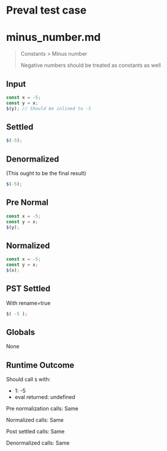 # Preval test case

# minus_number.md

> Constants > Minus number
>
> Negative numbers should be treated as constants as well

## Input

`````js filename=intro
const x = -5;
const y = x;
$(y); // Should be inlined to -5
`````

## Settled


`````js filename=intro
$(-5);
`````

## Denormalized
(This ought to be the final result)

`````js filename=intro
$(-5);
`````

## Pre Normal


`````js filename=intro
const x = -5;
const y = x;
$(y);
`````

## Normalized


`````js filename=intro
const x = -5;
const y = x;
$(x);
`````

## PST Settled
With rename=true

`````js filename=intro
$( -5 );
`````

## Globals

None

## Runtime Outcome

Should call `$` with:
 - 1: -5
 - eval returned: undefined

Pre normalization calls: Same

Normalized calls: Same

Post settled calls: Same

Denormalized calls: Same
